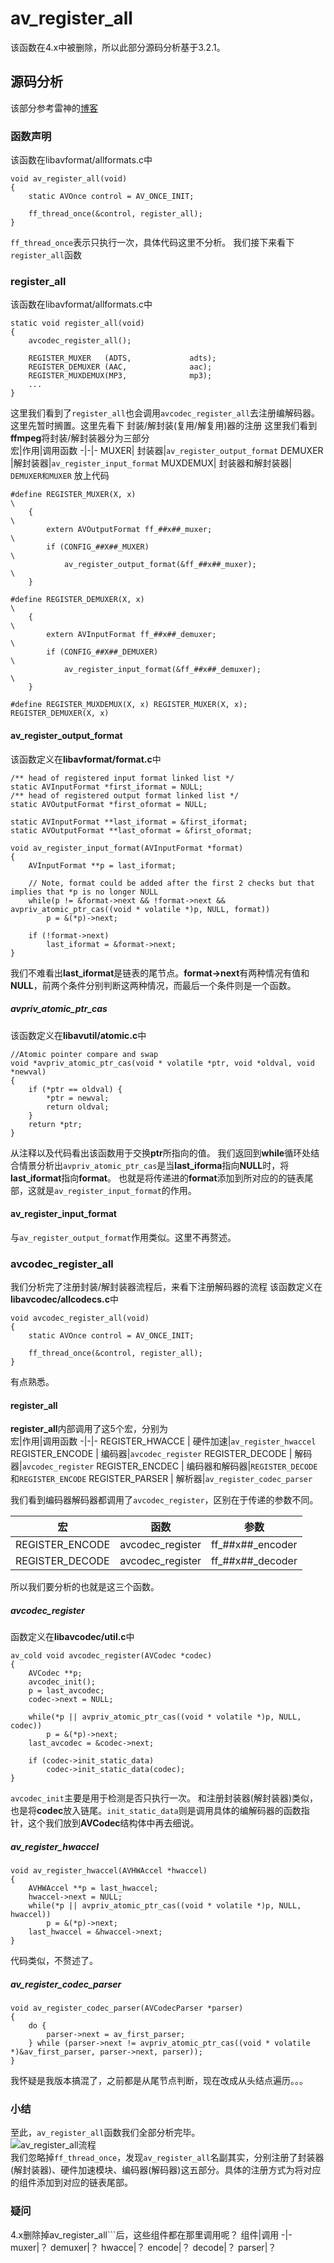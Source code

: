 # av_register_all
该函数在4.x中被删除，所以此部分源码分析基于3.2.1。
## 源码分析
该部分参考雷神的[博客](https://blog.csdn.net/leixiaohua1020/article/details/12677129)

### 函数声明
该函数在libavformat/allformats.c中
```
void av_register_all(void)
{
    static AVOnce control = AV_ONCE_INIT;

    ff_thread_once(&control, register_all);
}
```
```ff_thread_once```表示只执行一次，具体代码这里不分析。
我们接下来看下```register_all```函数  
### register_all  
该函数在libavformat/allformats.c中
```
static void register_all(void)
{
    avcodec_register_all();

    REGISTER_MUXER   (ADTS,             adts);
    REGISTER_DEMUXER (AAC,              aac);
    REGISTER_MUXDEMUX(MP3,              mp3);
    ...
}
```
这里我们看到了```register_all```也会调用```avcodec_register_all```去注册编解码器。这里先暂时搁置。这里先看下 封装/解封装(复用/解复用)器的注册
这里我们看到**ffmpeg**将封装/解封装器分为三部分    
宏|作用|调用函数
-|-|-
MUXER| 封装器|```av_register_output_format```
DEMUXER |解封装器|```av_register_input_format```
MUXDEMUX| 封装器和解封装器|  ```DEMUXER和MUXER```
放上代码
```
#define REGISTER_MUXER(X, x)                                            \
    {                                                                   \
        extern AVOutputFormat ff_##x##_muxer;                           \
        if (CONFIG_##X##_MUXER)                                         \
            av_register_output_format(&ff_##x##_muxer);                 \
    }

#define REGISTER_DEMUXER(X, x)                                          \
    {                                                                   \
        extern AVInputFormat ff_##x##_demuxer;                          \
        if (CONFIG_##X##_DEMUXER)                                       \
            av_register_input_format(&ff_##x##_demuxer);                \
    }

#define REGISTER_MUXDEMUX(X, x) REGISTER_MUXER(X, x); REGISTER_DEMUXER(X, x)
```
#### av_register_output_format
该函数定义在**libavformat/format.c**中
```
/** head of registered input format linked list */
static AVInputFormat *first_iformat = NULL;
/** head of registered output format linked list */
static AVOutputFormat *first_oformat = NULL;

static AVInputFormat **last_iformat = &first_iformat;
static AVOutputFormat **last_oformat = &first_oformat;

void av_register_input_format(AVInputFormat *format)
{
    AVInputFormat **p = last_iformat;

    // Note, format could be added after the first 2 checks but that implies that *p is no longer NULL
    while(p != &format->next && !format->next && avpriv_atomic_ptr_cas((void * volatile *)p, NULL, format))
        p = &(*p)->next;

    if (!format->next)
        last_iformat = &format->next;
}
```
我们不难看出**last_iformat**是链表的尾节点。**format->next**有两种情况有值和**NULL**，前两个条件分别判断这两种情况，而最后一个条件则是一个函数。
##### avpriv_atomic_ptr_cas
该函数定义在**libavutil/atomic.c**中
```
//Atomic pointer compare and swap
void *avpriv_atomic_ptr_cas(void * volatile *ptr, void *oldval, void *newval)
{
    if (*ptr == oldval) {
        *ptr = newval;
        return oldval;
    }
    return *ptr;
}

```
从注释以及代码看出该函数用于交换**ptr**所指向的值。
我们返回到**while**循环处结合情景分析出```avpriv_atomic_ptr_cas```是当**last_iforma**指向**NULL**时，将**last_iformat**指向**format**。
也就是将传递进的**format**添加到所对应的的链表尾部，这就是```av_register_input_format```的作用。

#### av_register_input_format
与```av_register_output_format```作用类似。这里不再赘述。
### avcodec_register_all
我们分析完了注册封装/解封装器流程后，来看下注册解码器的流程
该函数定义在**libavcodec/allcodecs.c**中
```
void avcodec_register_all(void)
{
    static AVOnce control = AV_ONCE_INIT;

    ff_thread_once(&control, register_all);
}
```
有点熟悉。
#### register_all
**register_all**内部调用了这5个宏，分别为  
宏|作用|调用函数
-|-|-
REGISTER_HWACCE | 硬件加速|```av_register_hwaccel```
REGISTER_ENCODE | 编码器|```avcodec_register```
REGISTER_DECODE | 解码器|```avcodec_register```
REGISTER_ENCDEC | 编码器和解码器|```REGISTER_DECODE```和```REGISTER_ENCODE```
REGISTER_PARSER | 解析器|```av_register_codec_parser```  

我们看到编码器解码器都调用了```avcodec_register```，区别在于传递的参数不同。  

宏|函数|参数
-|-|-
REGISTER_ENCODE|avcodec_register|ff_##x##_encoder
REGISTER_DECODE|avcodec_register|ff_##x##_decoder
所以我们要分析的也就是这三个函数。

##### avcodec_register
函数定义在**libavcodec/util.c**中
```
av_cold void avcodec_register(AVCodec *codec)
{
    AVCodec **p;
    avcodec_init();
    p = last_avcodec;
    codec->next = NULL;

    while(*p || avpriv_atomic_ptr_cas((void * volatile *)p, NULL, codec))
        p = &(*p)->next;
    last_avcodec = &codec->next;

    if (codec->init_static_data)
        codec->init_static_data(codec);
}
```
```avcodec_init```主要是用于检测是否只执行一次。
和注册封装器(解封装器)类似，也是将**codec**放入链尾。```init_static_data```则是调用具体的编解码器的函数指针，这个我们放到**AVCodec**结构体中再去细说。
##### av_register_hwaccel
```
void av_register_hwaccel(AVHWAccel *hwaccel)
{
    AVHWAccel **p = last_hwaccel;
    hwaccel->next = NULL;
    while(*p || avpriv_atomic_ptr_cas((void * volatile *)p, NULL, hwaccel))
        p = &(*p)->next;
    last_hwaccel = &hwaccel->next;
}
```
代码类似，不赘述了。
##### av_register_codec_parser
```
void av_register_codec_parser(AVCodecParser *parser)
{
    do {
        parser->next = av_first_parser;
    } while (parser->next != avpriv_atomic_ptr_cas((void * volatile *)&av_first_parser, parser->next, parser));
}
```
我怀疑是我版本搞混了，之前都是从尾节点判断，现在改成从头结点遍历。。。
### 小结
至此，```av_register_all```函数我们全部分析完毕。  
![av_register_all流程](https://github.com/yetote/StudyNote/blob/master/res/av_register_all.jpg)  
我们忽略掉```ff_thread_once```，发现```av_register_all```名副其实，分别注册了封装器(解封装器)、硬件加速模块、编码器(解码器)这五部分。具体的注册方式为将对应的组件添加到对应的链表尾部。
### 疑问
4.x删除掉av_register_all```后，这些组件都在那里调用呢？
组件|调用
-|-
muxer|？
demuxer|？
hwacce|？
encode|？
decode|？
parser|？
